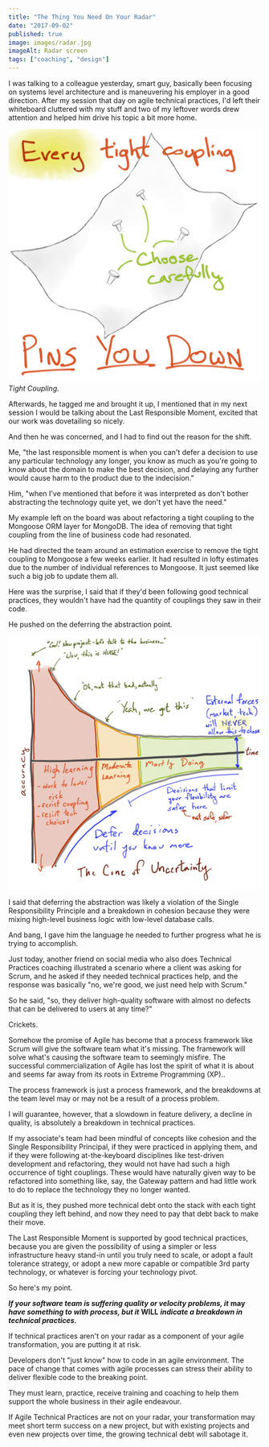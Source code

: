 ```yaml
---
title: "The Thing You Need On Your Radar"
date: "2017-09-02"
published: true
image: images/radar.jpg
imageAlt: Radar screen
tags: ["coaching", "design"]
---
```


I was talking to a colleague yesterday, smart guy, basically been focusing on systems level architecture and is maneuvering his employer in a good direction. After my session that day on agile technical practices, I'd left their whiteboard cluttered with my stuff and two of my leftover words drew attention and helped him drive his topic a bit more home.

![](images/every-tight-coupling.jpg)
*Tight Coupling.*

Afterwards, he tagged me and brought it up, I mentioned that in my next session I would be talking about the Last Responsible Moment, excited that our work was dovetailing so nicely.

And then he was concerned, and I had to find out the reason for the shift.

Me, "the last responsible moment is when you can't defer a decision to use any particular technology any longer, you know as much as you're going to know about the domain to make the best decision, and delaying any further would cause harm to the product due to the indecision."

Him, "when I've mentioned that before it was interpreted as don't bother abstracting the technology quite yet, we don't yet have the need."

My example left on the board was about refactoring a tight coupling to the Mongoose ORM layer for MongoDB. The idea of removing that tight coupling from the line of business code had resonated.

He had directed the team around an estimation exercise to remove the tight coupling to Mongoose a few weeks earlier. It had resulted in lofty estimates due to the number of individual references to Mongoose. It just seemed like such a big job to update them all.

Here was the surprise, I said that if they'd been following good technical practices, they wouldn't have had the quantity of couplings they saw in their code.

He pushed on the deferring the abstraction point.

![](images/cone-of-uncertainty.jpg)

I said that deferring the abstraction was likely a violation of the Single Responsibility Principle and a breakdown in cohesion because they were mixing high-level business logic with low-level database calls.

And bang, I gave him the language he needed to further progress what he is trying to accomplish.

Just today, another friend on social media who also does Technical Practices coaching illustrated a scenario where a client was asking for Scrum, and he asked if they needed technical practices help, and the response was basically "no, we're good, we just need help with Scrum."

So he said, "so, they deliver high-quality software with almost no defects that can be delivered to users at any time?"

Crickets.

Somehow the promise of Agile has become that a process framework like Scrum will give the software team what it's missing. The framework will solve what's causing the software team to seemingly misfire. The successful commercialization of Agile has lost the spirit of what it is about and seems far away from its roots in Extreme Programming (XP)..

The process framework is just a process framework, and the breakdowns at the team level may or may not be a result of a process problem.

I will guarantee, however, that a slowdown in feature delivery, a decline in quality, is absolutely a breakdown in technical practices.

If my associate's team had been mindful of concepts like cohesion and the Single Responsibility Principal, if they were practiced in applying them, and if they were following at-the-keyboard disciplines like test-driven development and refactoring, they would not have had such a high occurrence of tight couplings. These would have naturally given way to be refactored into something like, say, the Gateway pattern and had little work to do to replace the technology they no longer wanted.

But as it is, they pushed more technical debt onto the stack with each tight coupling they left behind, and now they need to pay that debt back to make their move.

The Last Responsible Moment is supported by good technical practices, because you are given the possibility of using a simpler or less infrastructure heavy stand-in until you truly need to scale, or adopt a fault tolerance strategy, or adopt a new more capable or compatible 3rd party technology, or whatever is forcing your technology pivot.

So here's my point.

_**If your software team is suffering quality or velocity problems, it**_ **may** _**have something to with process, but it**_ **WILL** _**indicate a breakdown in technical practices.**_

If technical practices aren't on your radar as a component of your agile transformation, you are putting it at risk.

Developers don't "just know" how to code in an agile environment. The pace of change that comes with agile processes can stress their ability to deliver flexible code to the breaking point.

They must learn, practice, receive training and coaching to help them support the whole business in their agile endeavour.

If Agile Technical Practices are not on your radar, your transformation may meet short term success on a new project, but with existing projects and even new projects over time, the growing technical debt will sabotage it.
